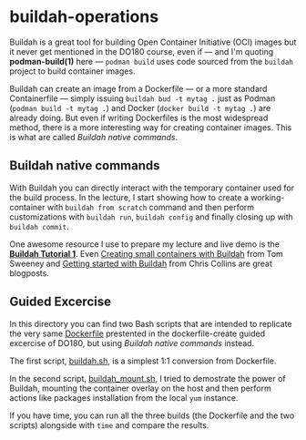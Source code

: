 # **buildah-operations**

Buildah is a great tool for building Open Container Initiative (OCI) images but it never get mentioned in the DO180 course, even if — and I'm quoting **podman-build(1)** here — `podman build` uses code sourced from the `buildah` project to build container images.

Buildah can create an image from a Dockerfile — or a more standard Containerfile — simply issuing `buildah bud -t mytag .` just as Podman (`podman build -t mytag .`) and Docker (`docker build -t mytag .`) are already doing. But even if writing Dockerfiles is the most widespread method, there is a more interesting way for creating container images. This is what are called *Buildah native commands*.

## Buildah native commands

With Buildah you can directly interact with the temporary container used for the build process. In the lecture, I start showing how to create a working-container with `buildah from scratch` command and then perform customizations with `buildah run`, `buildah config` and finally closing up with `buildah commit`.

One awesome resource I use to prepare my lecture and live demo is the [**Buildah Tutorial 1**](https://github.com/containers/buildah/blob/master/docs/tutorials/01-intro.md). Even [Creating small containers with Buildah](https://opensource.com/article/18/5/containers-buildah) from Tom Sweeney and [Getting started with Buildah](https://opensource.com/article/18/6/getting-started-buildah) from Chris Collins are great blogposts.

## Guided Excercise

In this directory you can find two Bash scripts that are intended to replicate the very same [Dockerfile](./Dockerfile) prestented in the dockerfile-create guided excercise of DO180, but using *Buildah native commands* instead.

The first script, [buildah.sh](./buildah.sh), is a simplest 1:1 conversion from Dockerfile.

In the second script, [buildah_mount.sh](./buildah_mount.sh), I tried to demostrate the power of Buildah, mounting the container overlay on the host and then perform actions like packages installation from the local `yum` instance.

If you have time, you can run all the three builds (the Dockerfile and the two scripts) alongside with `time` and compare the results.